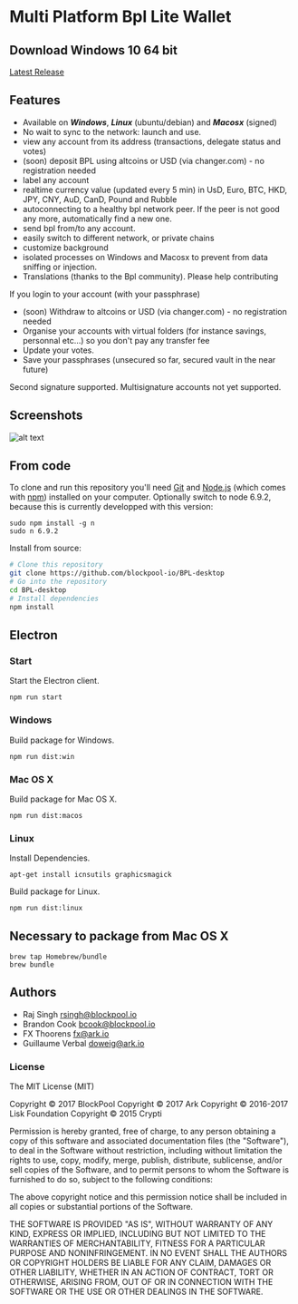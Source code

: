 # Multi Platform Bpl Lite Wallet

## Download Windows 10 64 bit
[Latest Release](http://blockpool.io/Blockpool_Wallets/Blockpool_Desktop_Setup_1.2.2-Win64.exe)

## Features
* Available on ***Windows***, ***Linux*** (ubuntu/debian) and ***Macosx*** (signed)
* No wait to sync to the network: launch and use.
* view any account from its address (transactions, delegate status and votes)
* (soon) deposit BPL using altcoins or USD (via changer.com) - no registration needed
* label any account
* realtime currency value (updated every 5 min) in UsD, Euro, BTC, HKD, JPY, CNY, AuD, CanD, Pound and Rubble
* autoconnecting to a healthy bpl network peer. If the peer is not good any more, automatically find a new one.
* send bpl from/to any account.
* easily switch to different network, or private chains
* customize background
* isolated processes on Windows and Macosx to prevent from data sniffing or injection.
* Translations (thanks to the Bpl community). Please help contributing

If you login to your account (with your passphrase)
* (soon) Withdraw to altcoins or USD (via changer.com) - no registration needed
* Organise your accounts with virtual folders (for instance savings, personnal etc...) so you don't pay any transfer fee
* Update your votes.
* Save your passphrases (unsecured so far, secured vault in the near future)

Second signature supported. Multisignature accounts not yet supported.

## Screenshots
![alt text](https://s21.postimg.org/oepmffjqf/BPL-_Desktop.png)

## From code

To clone and run this repository you'll need [Git](https://git-scm.com) and [Node.js](https://nodejs.org/en/download/) (which comes with [npm](http://npmjs.com)) installed on your computer. Optionally switch to node 6.9.2, because this is currently developped with this version:
```
sudo npm install -g n
sudo n 6.9.2
```

Install from source:
```bash
# Clone this repository
git clone https://github.com/blockpool-io/BPL-desktop
# Go into the repository
cd BPL-desktop
# Install dependencies 
npm install
```

## Electron

### Start

Start the Electron client.

```
npm run start
```

### Windows

Build package for Windows.

```
npm run dist:win
```

### Mac OS X

Build package for Mac OS X.

```
npm run dist:macos
```

### Linux

Install Dependencies.

```
apt-get install icnsutils graphicsmagick
```

Build package for Linux.

```
npm run dist:linux
```

## Necessary to package from Mac OS X

```
brew tap Homebrew/bundle
brew bundle
```

## Authors
- Raj Singh <rsingh@blockpool.io>
- Brandon Cook <bcook@blockpool.io>
- FX Thoorens <fx@ark.io>
- Guillaume Verbal <doweig@ark.io>

### License 
The MIT License (MIT)

Copyright © 2017 BlockPool Copyright © 2017 Ark Copyright © 2016-2017 Lisk Foundation Copyright © 2015 Crypti

Permission is hereby granted, free of charge, to any person obtaining a copy of this software and associated documentation files (the "Software"), to deal in the Software without restriction, including without limitation the rights to use, copy, modify, merge, publish, distribute, sublicense, and/or sell copies of the Software, and to permit persons to whom the Software is furnished to do so, subject to the following conditions:

The above copyright notice and this permission notice shall be included in all copies or substantial portions of the Software.

THE SOFTWARE IS PROVIDED "AS IS", WITHOUT WARRANTY OF ANY KIND, EXPRESS OR IMPLIED, INCLUDING BUT NOT LIMITED TO THE WARRANTIES OF MERCHANTABILITY, FITNESS FOR A PARTICULAR PURPOSE AND NONINFRINGEMENT. IN NO EVENT SHALL THE AUTHORS OR COPYRIGHT HOLDERS BE LIABLE FOR ANY CLAIM, DAMAGES OR OTHER LIABILITY, WHETHER IN AN ACTION OF CONTRACT, TORT OR OTHERWISE, ARISING FROM, OUT OF OR IN CONNECTION WITH THE SOFTWARE OR THE USE OR OTHER DEALINGS IN THE SOFTWARE.
